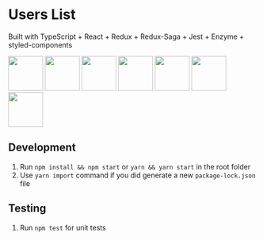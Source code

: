 # Users List

Built with TypeScript + React + Redux + Redux-Saga + Jest + Enzyme + styled-components

<div>
<img src="https://hackr.io/tutorials/typescript/logo-typescript.svg?ver=1550646462" width="70" height="70">
<img src="https://jaki-jezyk-programowania.pl/img/react.png" width="70" height="70">
<img src="https://d2eip9sf3oo6c2.cloudfront.net/tags/images/000/000/386/square_256/redux.png" width="70" height="70">
<img src="https://d2eip9sf3oo6c2.cloudfront.net/series/square_covers/000/000/165/square_256/EGH_ReduxSaga.png" width="70" height="70">
<img src="https://images.xenonstack.com/blog/Jest-For-Unit-Testing.png" width="70" height="70">
<img src="https://airbnb.io/img/projects/enzyme.png" width="70" height="70">
<img src="https://www.styled-components.com/atom.png" width="70" height="70">
</div>

## Development

1. Run `npm install && npm start` or `yarn && yarn start` in the root folder
2. Use `yarn import` command if you did generate a new `package-lock.json` file

## Testing

1. Run `npm test` for unit tests
